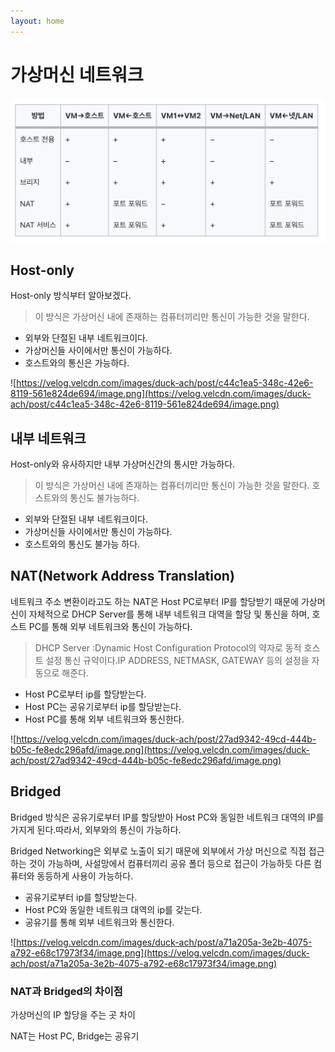 ```yaml
---
layout: home
---
```


# 가상머신 네트워크

![table.png](./img/table.png)

## Host-only

Host-only 방식부터 알아보겠다.

> 이 방식은 가상머신 내에 존재하는 컴퓨터끼리만 통신이 가능한 것을 말한다.
> 
- 외부와 단절된 내부 네트워크이다.
- 가상머신들 사이에서만 통신이 가능하다.
- 호스트와의 통신은 가능하다.

![https://velog.velcdn.com/images/duck-ach/post/c44c1ea5-348c-42e6-8119-561e824de694/image.png](https://velog.velcdn.com/images/duck-ach/post/c44c1ea5-348c-42e6-8119-561e824de694/image.png)

## 내부 네트워크

Host-only와 유사하지만 내부 가상머신간의 통시만 가능하다.

> 이 방식은 가상머신 내에 존재하는 컴퓨터끼리만 통신이 가능한 것을 말한다. 호스트와의 통신도 불가능하다.
> 
- 외부와 단절된 내부 네트워크이다.
- 가상머신들 사이에서만 통신이 가능하다.
- 호스트와의 통신도 불가능 하다.

## NAT(Network Address Translation)

네트워크 주소 변환이라고도 하는 NAT은 Host PC로부터 IP를 할당받기 때문에 가상머신이 자체적으로 DHCP Server를 통해 내부 네트워크 대역을 할당 및 통신을 하며, 호스트 PC를 통해 외부 네트워크와 통신이 가능하다.

> DHCP Server :Dynamic Host Configuration Protocol의 약자로 동적 호스트 설정 통신 규약이다.IP ADDRESS, NETMASK, GATEWAY 등의 설정을 자동으로 해준다.
> 
- Host PC로부터 ip를 할당받는다.
- Host PC는 공유기로부터 ip를 할당받는다.
- Host PC를 통해 외부 네트워크와 통신한다.

![https://velog.velcdn.com/images/duck-ach/post/27ad9342-49cd-444b-b05c-fe8edc296afd/image.png](https://velog.velcdn.com/images/duck-ach/post/27ad9342-49cd-444b-b05c-fe8edc296afd/image.png)

## Bridged

Bridged 방식은 공유기로부터 IP를 할당받아 Host PC와 동일한 네트워크 대역의 IP를 가지게 된다.따라서, 외부와의 통신이 가능하다.

Bridged Networking은 외부로 노출이 되기 때문에 외부에서 가상 머신으로 직접 접근하는 것이 가능하며, 사설망에서 컴퓨터끼리 공유 폴더 등으로 접근이 가능하듯 다른 컴퓨터와 동등하게 사용이 가능하다.

- 공유기로부터 ip를 할당받는다.
- Host PC와 동일한 네트워크 대역의 ip를 갖는다.
- 공유기를 통해 외부 네트워크와 통신한다.

![https://velog.velcdn.com/images/duck-ach/post/a71a205a-3e2b-4075-a792-e68c17973f34/image.png](https://velog.velcdn.com/images/duck-ach/post/a71a205a-3e2b-4075-a792-e68c17973f34/image.png)

### NAT과 Bridged의 차이점

가상머신의 IP 할당을 주는 곳 차이

NAT는 Host PC, Bridge는 공유기